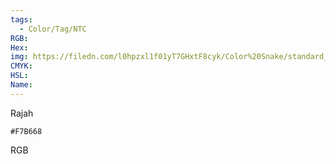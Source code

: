 ```yaml
---
tags:
  - Color/Tag/NTC
RGB:
Hex:
img: https://filedn.com/l0hpzxl1f01yT7GHxtF8cyk/Color%20Snake/standard_csv_to_svg/%23/F7B668.svg
CMYK:
HSL:
Name:
---
```

Rajah
```palette
#F7B668
```
RGB
